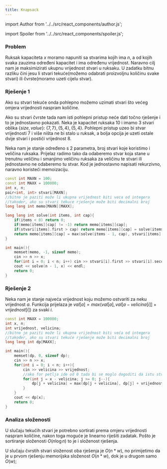 ```yaml
---
title: Knapsack
---
```


import Author from '../../src/react_components/author.js';

import Spoiler from '../../src/react_components/spoiler.js';

<Author authorName='Karlo Franić' githubUsername='kfranic1'/>

### Problem

Ruksak kapaciteta $x$ moramo napuniti sa stvarima kojih ima $n$, a od kojih svaka zauzima određeni kapacitet i ima određenu vrijednost. Naravno cilj nam je maksimizirati ukupnu vrijednost stvari u ruksaku. U zadatku bitnu razliku čini jesu li stvari tekuće(možemo odabrati proizvoljnu količinu svake stvari) ili čvrste(moramo uzeti cijelu stvar).

### Rješenje 1

Ako su stvari tekuće onda pohlepno možemo uzimati stvari što većeg omjera vrijednosti naspram količine.

Ako su stvari čvrste tada nam isti pohlepni pristup neće dati točno rješenje i to je jednostavno pokazati. Neka je kapacitet ruksaka $10$ i imamo $3$ stvari oblika $\{size, value\}$: $\{7, 7\}, \{5, 4\}, \{5, 4\}$. Pohlepni pristup uzeo bi stvar vrijednosti $7$ i više ništa ne bi stalo u ruksak, a bolja opcija je uzeti ostale dvije stvari i postići vrijednost $8$.

Neka nam je stanje određeno s 2 parametra, broj stvari koje koristimo i veličina ruksaka. Prijelaz radimo tako da odaberemo stvar koja stane u trenutnu veličinu i smanjimo veličinu ruksaka za veličinu te stvari ili jednostavno ne odaberemo tu stvar. Kod je jednostavno napisati rekurzivno, naravno koristeći memoizaciju.

```cpp
const int MAXN = 100;
const int MAXX = 100000;
int x, n;
pair<int, int> stvari[MAXN];
//bitno je paziti može li ukupna vrijednost biti veca od integera
//takoder, ako su stvari tekuce rješenje može biti decimalni broj
long long int memo[MAXN][MAXX];

long long int solve(int items, int cap){
    if(items < 0) return 0;
    if(memo[items][cap] != -1) return memo[items][cap];
	if(stvari[items].first > cap) return memo[items][cap] = solve(items - 1, cap);
	return memo[items][cap] = max(solve(items - 1, cap), stvari[items].second + solve(items - 1, cap - stvari[items].first));;
}

int main(){
    memset(memo, -1, sizeof memo);
    cin >> n >> x;
    for(int i = 0; i < n; i++) cin >> stvari[i].first >> stvari[i].second;
    cout << solve(n - 1, x) << endl;
    return 0;
}
```

### Rješenje 2

Neka nam je stanje najveća vrijednost koju možemo ostvariti za neku vrijednost $a$. Funkcija prijelaza je $val[a] = max(val[a], val[a - velicina[i]] + vrijednost[i])$ za svaki $i$.

```cpp
const int MAXX = 100000;
int x, n;
int vrijednost, velicina;
//bitno je paziti može li ukupna vrijednost biti veća od integera
//također, ako su stvari tekuće rješenje može biti decimalni broj
long long int dp[MAXX];

int main(){
    memset(dp, 0, sizeof dp);
    cin >> n >> x;
    for(int i = 0; i < n; i++){
        cin >> velicina >> vrijednost;
        //ako for petlja ide od 0 tada bi se moglo dogoditi da istu stvar stavimo u ruksak više puta
        for(int j = x - velicina; j >= 0; j--){
            dp[j + velicina] = max(dp[j + velicina], dp[j] + vrijednost);
        }
    }
    cout << dp[x];
    return 0;
}
```

### Analiza složenosti

U slučaju tekućih stvari je potrebno sortirati prema omjeru vrijednosti naspram količine, nakon toga moguće je linearno riješiti zadatak. Pošto je sortiranje složenosti $O(n \log n)$ to je i složenost rješenja.

U slučaju čvrstih stvari složenost oba rješenja je $O(n * w)$, no primijetimo da je u prvom rješenju memorijska složenost $O(n * w)$, dok je u drugom samo $O(w)$;